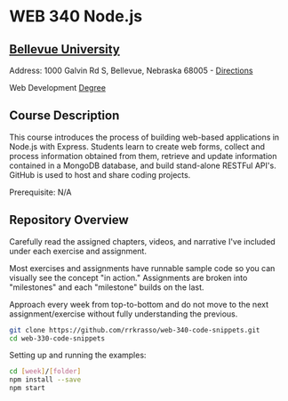 # WEB 340 Node.js
## [Bellevue University](http://bellevue.edu "Bellevue University is a private, non-profit university located in Bellevue, Nebraska, United States.")

Address: 1000 Galvin Rd S, Bellevue, Nebraska 68005 - [Directions](https://www.google.com/maps/dir/''/Bellevue+University/@41.1509562,-95.9896355,12z/data=!4m8!4m7!1m0!1m5!1m1!1s0x8793886a86ca807f:0x838e857240d175eb!2m2!1d-95.9195956!2d41.1509774 "Google maps")

Web Development [Degree](http://www.bellevue.edu/degrees/bachelor/web-development-bs/ "Designed by developers for developers.")

## Course Description

This course introduces the process of building web-based applications in Node.js with Express.  Students learn to create web forms, collect and process information obtained from them, retrieve and update information contained in a MongoDB database, and build stand-alone RESTFul API's.  GitHub is used to host and share coding projects.  

Prerequisite: N/A

## Repository Overview 

Carefully read the assigned chapters, videos, and narrative I've included under each exercise and assignment.  

Most exercises and assignments have runnable sample code so you can visually see the concept "in action."  Assignments are broken into "milestones" and each "milestone" builds on the last.  

Approach every week from top-to-bottom and do not move to the next assignment/exercise without fully understanding the previous.

```bash
git clone https://github.com/rrkrasso/web-340-code-snippets.git
cd web-330-code-snippets
```

Setting up and running the examples:
```bash
cd [week]/[folder]
npm install --save
npm start
```


